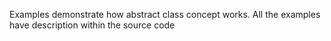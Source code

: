 Examples demonstrate how abstract class concept works.
All the examples have description within the source code
